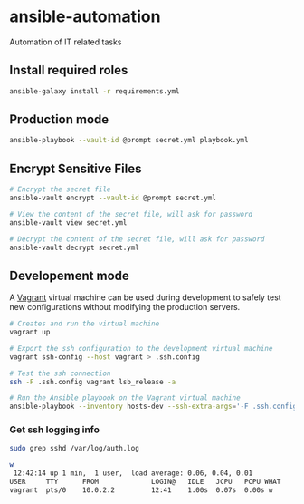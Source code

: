 # ansible-automation
Automation of IT related tasks

## Install required roles

```sh
ansible-galaxy install -r requirements.yml
```

## Production mode

```sh
ansible-playbook --vault-id @prompt secret.yml playbook.yml
```

## Encrypt Sensitive Files

```sh
# Encrypt the secret file
ansible-vault encrypt --vault-id @prompt secret.yml

# View the content of the secret file, will ask for password
ansible-vault view secret.yml

# Decrypt the content of the secret file, will ask for password
ansible-vault decrypt secret.yml
```

## Developement mode

A [Vagrant](https://vagrantup.com) virtual machine can be used during development to safely test new configurations without modifying the production servers.

```sh
# Creates and run the virtual machine
vagrant up

# Export the ssh configuration to the development virtual machine
vagrant ssh-config --host vagrant > .ssh.config

# Test the ssh connection
ssh -F .ssh.config vagrant lsb_release -a

# Run the Ansible playbook on the Vagrant virtual machine
ansible-playbook --inventory hosts-dev --ssh-extra-args='-F .ssh.config' --vault-id @prompt secret.yml playbook.yml
```

### Get ssh logging info

```sh
sudo grep sshd /var/log/auth.log
```

```sh
w
 12:42:14 up 1 min,  1 user,  load average: 0.06, 0.04, 0.01
USER     TTY      FROM             LOGIN@   IDLE   JCPU   PCPU WHAT
vagrant  pts/0    10.0.2.2         12:41    1.00s  0.07s  0.00s w
```
